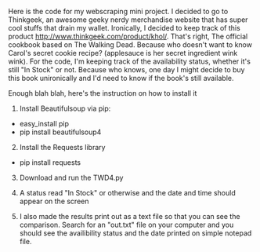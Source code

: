Here is the code for my webscraping mini project. I decided to go to Thinkgeek, an awesome geeky nerdy merchandise website that has super cool stuffs that drain my wallet. Ironically, I decided to keep track of this product http://www.thinkgeek.com/product/khol/. That's right, The official cookbook based on The Walking Dead. Because who doesn't want to know Carol's secret cookie recipe? (applesauce is her secret ingredient wink wink). 
For the code, I'm keeping track of the availability status, whether it's still "In Stock" or not. Because who knows, one day I might decide to buy this book unironically and I'd need to know if the book's still available.

Enough blah blah, here's the instruction on how to install it
1. Install Beautifulsoup via pip:

- easy_install pip  
- pip install beautifulsoup4

2. Install the Requests library

- pip install requests

3. Download and run the TWD4.py

4. A status read "In Stock" or otherwise and the date and time should appear on the screen

5. I also made the results print out as a text file so that you can see the comparison. Search for an "out.txt" file on your computer and you should see the availibility status and the date printed on simple notepad file.  
